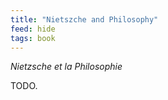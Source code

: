 ```yaml
---
title: "Nietszche and Philosophy"
feed: hide
tags: book
---
```


_Nietzsche et la Philosophie_

TODO.